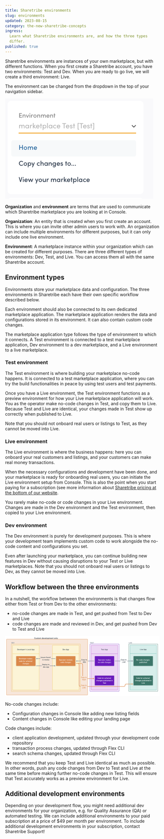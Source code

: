 ```yaml
---
title: Sharetribe environments
slug: environments
updated: 2023-08-15
category: the-new-sharetribe-concepts
ingress:
  Learn what Sharetribe environments are, and how the three types
  differ.
published: true
---
```


Sharetribe environments are instances of your own marketplace, but with
different functions. When you first create a Sharetribe account, you
have two environments: Test and Dev. When you are ready to go live, we
will create a third environment: Live.

The environment can be changed from the dropdown in the top of your
navigation sidebar.

![Environment selection](env-toggle.png)

<info>

**Organization** and **environment** are terms that are used to
communicate which Sharetribe marketplace you are looking at in Console.

**Organization**: An entity that is created when you first create an
account. This is where you can invite other admin users to work with. An
organization can include multiple environments for different purposes,
but it can only include one live environment.

**Environment**: A marketplace instance within your organization which
can be created for different purposes. There are three different types
of environments: Dev, Test, and Live. You can access them all with the
same Sharetribe account.

</info>

## Environment types

Environments store your marketplace data and configuration. The three
environments in Sharetribe each have their own specific workflow
described below.

Each environment should also be connected to its own dedicated
marketplace application. The marketplace application renders the data
and configurations stored in its environment. It can also contain custom
code changes.

The marketplace application type follows the type of environment to
which it connects. A Test environment is connected to a test marketplace
application, Dev environment to a dev marketplace, and a Live
environment to a live marketplace.

### Test environment

The Test environment is where building your marketplace no-code happens.
It is connected to a test marketplace application, where you can try the
build functionalities in peace by using test users and test payments.

Once you have a Live environment, the Test environment functions as a
preview environment for how your Live marketplace application will work.
You as the operator make no-code changes in Test, and copy them to Live.
Because Test and Live are identical, your changes made in Test show up
correctly when published to Live.

Note that you should not onboard real users or listings to Test, as they
cannot be moved into Live.

### Live environment

The Live environment is where the business happens: here you can onboard
your real customers and listings, and your customers can make real money
transactions.

When the necessary configurations and development have been done, and
your marketplace is ready for onboarding real users, you can initiate
the Live environment setup from Console. This is also the point when you
start paying for a subscription (see more information about [Sharetribe
pricing at the bottom of our website](https://www.sharetribe.com/new-sharetribe/).

You rarely make no-code or code changes in your Live environment.
Changes are made in the Dev environment and the Test environment, then
copied to your Live environment.

### Dev environment

The Dev environment is purely for development purposes. This is where
your development team implements custom code to work alongside the
no-code content and configurations you set.

Even after launching your marketplace, you can continue building new
features in Dev without causing disruptions to your Test or Live
marketplaces. Note that you should not onboard real users or listings to
Dev, as they cannot be moved into Live.

## Workflow between the three environments

In a nutshell, the workflow between the environments is that changes
flow either from Test or from Dev to the other environments:

- no-code changes are made in Test, and get pushed from Test to Dev and
  Live
- code changes are made and reviewed in Dev, and get pushed from Dev to
  Test and Live

![Environments workflow](sharetribe-environment-flow.png)

No-code changes include:

- Configuration changes in Console like adding new listing fields
- Content changes in Console like editing your landing page

Code changes include:

- client application development, updated through your development code
  repository
- transaction process changes, updated through Flex CLI
- search schema changes, updated through Flex CLI

We recommend that you keep Test and Live identical as much as possible.
In other words, push any code changes from Dev to Test and Live at the
same time before making further no-code changes in Test. This will
ensure that Test accurately works as a preview environment for Live.

## Additional development environments

Depending on your development flow, you might need additional dev
environments for your organization, e.g. for Quality Assurance (QA) or
automated testing. We can include additional environments to your paid
subscription at a price of \$49 per month per environment. To include
additional development environments in your subscription, contact
Sharetribe Support!
